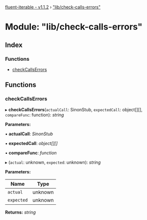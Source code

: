 [fluent-iterable - v1.1.2](../README.md) › ["lib/check-calls-errors"](_lib_check_calls_errors_.md)

# Module: "lib/check-calls-errors"

## Index

### Functions

* [checkCallsErrors](_lib_check_calls_errors_.md#checkcallserrors)

## Functions

###  checkCallsErrors

▸ **checkCallsErrors**(`actualCall`: SinonStub, `expectedCall`: object[][], `compareFunc`: function): *string*

**Parameters:**

▪ **actualCall**: *SinonStub*

▪ **expectedCall**: *object[][]*

▪ **compareFunc**: *function*

▸ (`actual`: unknown, `expected`: unknown): *string*

**Parameters:**

Name | Type |
------ | ------ |
`actual` | unknown |
`expected` | unknown |

**Returns:** *string*
